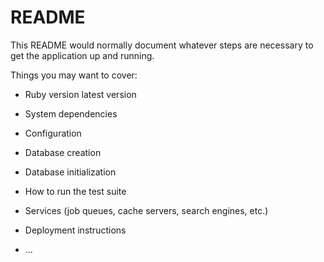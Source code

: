 # README

This README would normally document whatever steps are necessary to get the
application up and running.


Things you may want to cover:

* Ruby version
  latest version

* System dependencies

* Configuration

* Database creation

* Database initialization

* How to run the test suite

* Services (job queues, cache servers, search engines, etc.)

* Deployment instructions

* ...
